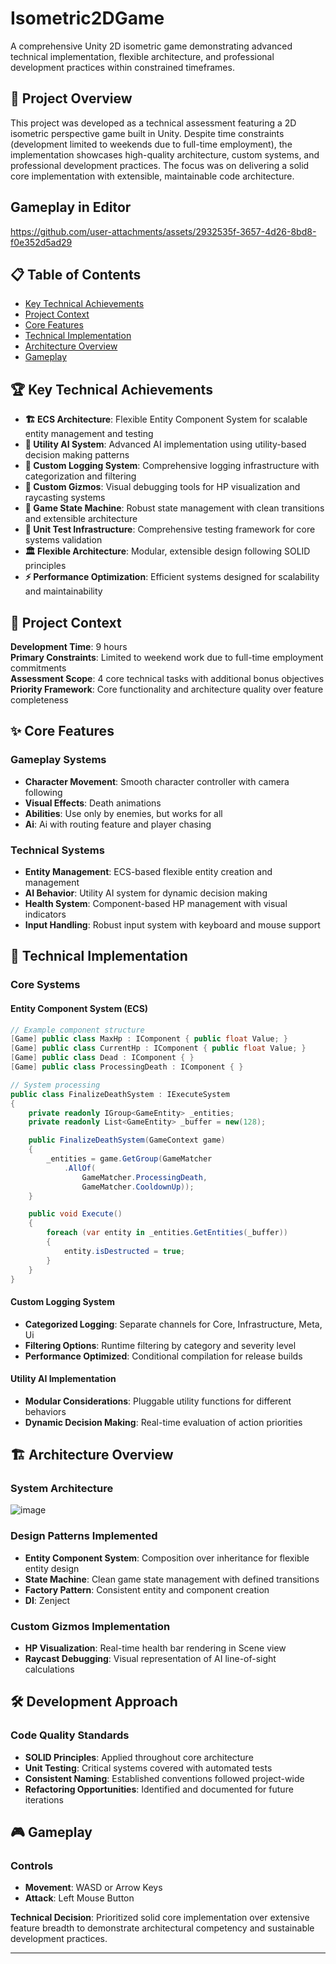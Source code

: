# Isometric2DGame

A comprehensive Unity 2D isometric game demonstrating advanced technical implementation, flexible architecture, and professional development practices within constrained timeframes.

## 🎯 Project Overview

This project was developed as a technical assessment featuring a 2D isometric perspective game built in Unity. Despite time constraints (development limited to weekends due to full-time employment), the implementation showcases high-quality architecture, custom systems, and professional development practices. The focus was on delivering a solid core implementation with extensible, maintainable code architecture.

## Gameplay in Editor
https://github.com/user-attachments/assets/2932535f-3657-4d26-8bd8-f0e352d5ad29

## 📋 Table of Contents

- [Key Technical Achievements](#-key-technical-achievements)
- [Project Context](#-project-context)
- [Core Features](#-core-features)
- [Technical Implementation](#-technical-implementation)
- [Architecture Overview](#️-architecture-overview)
- [Gameplay](#-gameplay)

## 🏆 Key Technical Achievements

- **🏗️ ECS Architecture**: Flexible Entity Component System for scalable entity management and testing
- **🧠 Utility AI System**: Advanced AI implementation using utility-based decision making patterns
- **📝 Custom Logging System**: Comprehensive logging infrastructure with categorization and filtering
- **🎯 Custom Gizmos**: Visual debugging tools for HP visualization and raycasting systems
- **🔄 Game State Machine**: Robust state management with clean transitions and extensible architecture
- **🧪 Unit Test Infrastructure**: Comprehensive testing framework for core systems validation
- **🏛️ Flexible Architecture**: Modular, extensible design following SOLID principles
- **⚡ Performance Optimization**: Efficient systems designed for scalability and maintainability

## 📅 Project Context

**Development Time**: 9 hours  
**Primary Constraints**: Limited to weekend work due to full-time employment commitments  
**Assessment Scope**: 4 core technical tasks with additional bonus objectives  
**Priority Framework**: Core functionality and architecture quality over feature completeness  

## ✨ Core Features

### Gameplay Systems
- **Character Movement**: Smooth character controller with camera following
- **Visual Effects**: Death animations
- **Abilities**: Use only by enemies, but works for all
- **Ai**: Ai with routing feature and player chasing

### Technical Systems
- **Entity Management**: ECS-based flexible entity creation and management
- **AI Behavior**: Utility AI system for dynamic decision making
- **Health System**: Component-based HP management with visual indicators
- **Input Handling**: Robust input system with keyboard and mouse support

## 🔧 Technical Implementation

### Core Systems

#### Entity Component System (ECS)
```csharp
// Example component structure
[Game] public class MaxHp : IComponent { public float Value; }
[Game] public class CurrentHp : IComponent { public float Value; }
[Game] public class Dead : IComponent { }
[Game] public class ProcessingDeath : IComponent { }

// System processing
public class FinalizeDeathSystem : IExecuteSystem
{
    private readonly IGroup<GameEntity> _entities;
    private readonly List<GameEntity> _buffer = new(128);

    public FinalizeDeathSystem(GameContext game)
    {
        _entities = game.GetGroup(GameMatcher
            .AllOf(
                GameMatcher.ProcessingDeath,
                GameMatcher.CooldownUp));
    }

    public void Execute()
    {
        foreach (var entity in _entities.GetEntities(_buffer))
        {
            entity.isDestructed = true;
        }
    }
}
```

#### Custom Logging System
- **Categorized Logging**: Separate channels for Core, Infrastructure, Meta, Ui
- **Filtering Options**: Runtime filtering by category and severity level
- **Performance Optimized**: Conditional compilation for release builds

#### Utility AI Implementation
- **Modular Considerations**: Pluggable utility functions for different behaviors
- **Dynamic Decision Making**: Real-time evaluation of action priorities

## 🏗️ Architecture Overview

### System Architecture
![image](https://github.com/user-attachments/assets/ab2998bd-4841-4a1d-8d5b-20075a824b0d)


### Design Patterns Implemented
- **Entity Component System**: Composition over inheritance for flexible entity design
- **State Machine**: Clean game state management with defined transitions
- **Factory Pattern**: Consistent entity and component creation
- **DI**: Zenject

### Custom Gizmos Implementation
- **HP Visualization**: Real-time health bar rendering in Scene view
- **Raycast Debugging**: Visual representation of AI line-of-sight calculations

## 🛠️ Development Approach

### Code Quality Standards
- **SOLID Principles**: Applied throughout core architecture
- **Unit Testing**: Critical systems covered with automated tests
- **Consistent Naming**: Established conventions followed project-wide
- **Refactoring Opportunities**: Identified and documented for future iterations

## 🎮 Gameplay

### Controls
- **Movement**: WASD or Arrow Keys
- **Attack**: Left Mouse Button

**Technical Decision**: Prioritized solid core implementation over extensive feature breadth to demonstrate architectural competency and sustainable development practices.

---
